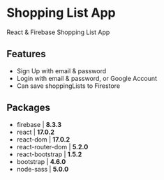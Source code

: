 # Shopping List App
React &amp; Firebase Shopping List App

## Features
* Sign Up with email & password
* Login with email & password, or Google Account
* Can save shoppingLists to Firestore

## Packages
* firebase | **8.3.3**
* react | **17.0.2**
* react-dom | **17.0.2**
* react-router-dom | **5.2.0**
* react-bootstrap | **1.5.2**
* bootstrap | **4.6.0**
* node-sass | **5.0.0**
    